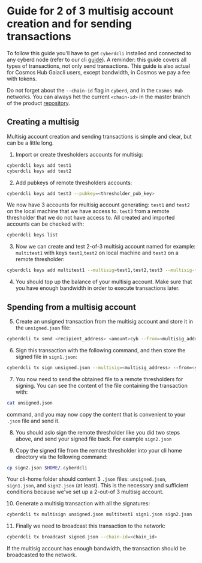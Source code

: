 # Guide for 2 of 3 multisig account creation and for sending transactions

To follow this guide you'll have to get `cyberdcli` installed and connected to any cyberd node (refer to our cli [guide](https://cybercongress.ai/docs/cyberd/ultimate-commands-guide/)).
A reminder: this guide covers all types of transactions, not only send transactions. This guide is also actual for Cosmos Hub Gaiacli users, except bandwidth, in Cosmos we pay a fee with tokens.

Do not forget about the `--chain-id` flag in `cyberd`, and in the `Cosmos Hub` networks.
You can always het the current `<chain-id>` in the master branch of the product [repository](https://github.com/cybercongress/go-cyber).

## Creating a multisig

Multisig account creation and sending transactions is simple and clear, but can be a little long.

1. Import or create thresholders accounts for multisig:

```bash
cyberdcli keys add test1
cyberdcli keys add test2
```

2. Add pubkeys of remote thresholders accounts:

```bash
cyberdcli keys add test3 --pubkey=<thresholder_pub_key>
```

We now have 3 accounts for multisig account generating:
`test1` and `test2` on the local machine that we have access to.
`test3` from a remote thresholder that we do not have access to.
All created and imported accounts can be checked with:

```bash
cyberdcli keys list
```

3. Now we can create and test 2-of-3 multisig account named for example: `multitest1` with keys `test1`,`test2` on local machine and `test3` on a remote thresholder:

```bash
cyberdcli keys add multitest1 --multisig=test1,test2,test3 --multisig-threshold 2
```

4. You should top up the balance of your multisig account. Make sure that you have enough bandwidth in order to execute transactions later.

## Spending from a multisig account

5. Create an unsigned transaction from the multisig account and store it in the `unsigned.json` file:

```bash
cyberdcli tx send <recipient_address> <amount>cyb --from=<multisig_address> --chain-id=<chain_id> --generate-only > unsigned.json
```

6. Sign this transaction with the following command, and then store the signed file in `sign1.json`:

```bash
cyberdcli tx sign unsigned.json --multisig=<multisig_address> --from=<your_account_name> --output-document sign1.json --chain-id=<chain_id>
```

7. You now need to send the obtained file to a remote thresholders for signing. You can see the content of the file containing the transaction with:

 ```bash
cat unsigned.json
```

command, and you may now copy the content that is convenient to your `.json` file and send it.

8. You should aslo sign the remote thresholder like you did two steps above, and send your signed file back.
For example `sign2.json`

9. Copy the signed file from the remote thresholder into your cli home directory via the following command:

```bash
cp sign2.json $HOME/.cyberdcli
```

Your cli-home folder should content 3 `.json` files:
`unsigned.json`, `sign1.json`, and `sign2.json` (at least). This is the necessary and sufficient conditions because we've set up a 2-out-of 3 multisig account.

10. Generate a multisig transaction with all the signatures:

```bash
cyberdcli tx multisign unsigned.json multitest1 sign1.json sign2.json --chain-id=<chain_id> > signed.json
```

11. Finally we need to broadcast this transaction to the network:

```bash
cyberdcli tx broadcast signed.json --chain-id=<chain_id>
```

If the multisig account has enough bandwidth, the transaction should be broadcasted to the network.
